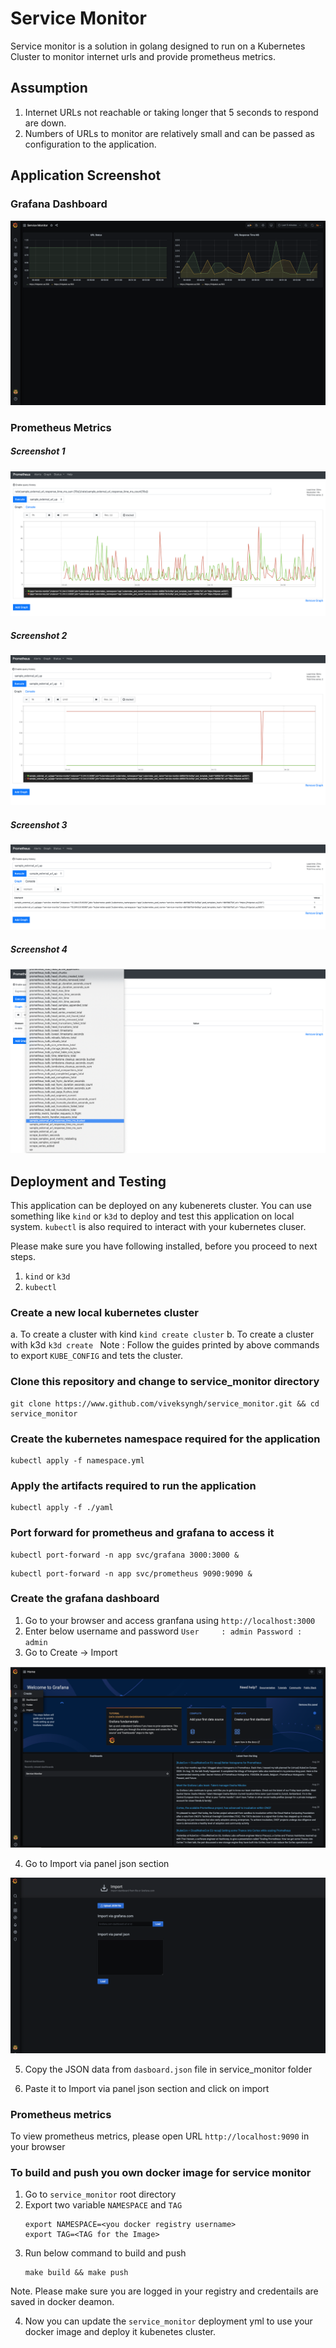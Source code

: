 # Service Monitor 
Service monitor is a solution in golang designed to run on a Kubernetes Cluster to monitor internet urls and provide prometheus metrics.

## Assumption
1. Internet URLs not reachable or taking longer that 5 seconds to respond are down.
2. Numbers of URLs to monitor are relatively small and can be passed as configuration to the application.

## Application Screenshot

### Grafana Dashboard

![Grafana Dashboard](img/grafana-1.png)

### Prometheus Metrics

##### Screenshot 1
![Prometheus](img/prom-4.png)

##### Screenshot 2
![Prometheus](img/prom-3.png)

##### Screenshot 3
![Prometheus](img/prom-2.png)

##### Screenshot 4
![Prometheus](img/prom-1.png)

## Deployment and Testing

This application can be deployed on any kubenerets cluster. You can use something like `kind` or `k3d` to deploy and test this application on local system. `kubectl` is also required to interact with your kubernetes cluser.

Please make sure you have following installed, before you proceed to next steps. 
1. `kind` or `k3d`
2. `kubectl`

### Create a new local kubernetes cluster 
  a. To create a cluster with kind 
    ```
    kind create cluster
    ```
  b. To create a cluster with k3d
    ```
    k3d create 
    ```
 Note : Follow the guides printed by above commands to export `KUBE_CONFIG` and tets the cluster.
 

### Clone this repository and change to service_monitor directory 
```
git clone https://www.github.com/viveksyngh/service_monitor.git && cd service_monitor
```

### Create the kubernetes namespace required for the application 
```
kubectl apply -f namespace.yml
```

### Apply the artifacts required to run the application 
```
kubectl apply -f ./yaml
```

### Port forward for prometheus and grafana to access it
```
kubectl port-forward -n app svc/grafana 3000:3000 &
```

```
kubectl port-forward -n app svc/prometheus 9090:9090 &
```

### Create the grafana dashboard
  1. Go to your browser and access granfana using `http://localhost:3000`
  2. Enter below username and password
         ```
         User     : admin
         Password : admin
         ```
  3. Go to Create -> Import 

  ![Create Dashboard](img/grafana-3.png)
  
  4. Go to Import via panel json section 
  
  ![Create Dashboard](img/grafana-2.png)

  5. Copy the JSON data from `dasboard.json` file in service_monitor folder
  
  6. Paste it to Import via panel json section and click on import 


### Prometheus metrics 

To view prometheus metrics, please open URL `http://localhost:9090` in your browser


### To build and push you own docker image for service monitor 

  1. Go to `service_monitor` root directory 
  2. Export two variable `NAMESPACE` and `TAG`
     ```
     export NAMESPACE=<you docker registry username>
     export TAG=<TAG for the Image>
     ```
  3. Run below command to build and push 
     ```
     make build && make push
     ```
  Note. Please make sure you are logged in your registry and credentails are saved in docker deamon.
  
  4. Now you can update the `service_monitor` deployment yml to use your docker image and deploy it kubenetes cluster. 
